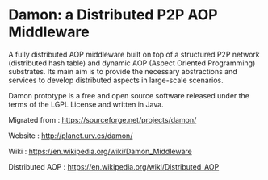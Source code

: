 # Damon: a Distributed P2P AOP Middleware

A fully distributed AOP middleware built on top of a structured P2P network (distributed hash table) and dynamic AOP (Aspect Oriented Programming) substrates. Its main aim is to provide the necessary abstractions and services to develop distributed aspects in large-scale scenarios.

Damon prototype is a free and open source software released under the terms of the LGPL License and written in Java.

Migrated from : https://sourceforge.net/projects/damon/

Website : http://planet.urv.es/damon/

Wiki : https://en.wikipedia.org/wiki/Damon_Middleware

Distributed AOP : https://en.wikipedia.org/wiki/Distributed_AOP
